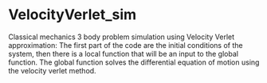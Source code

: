 # VelocityVerlet_sim
Classical mechanics 3 body problem simulation using Velocity Verlet approximation:
The first part of the code are the initial conditions of the system, then there is a local function that will be an input to the global function.
The global function solves the differential equation of motion using the velocity verlet method. 
